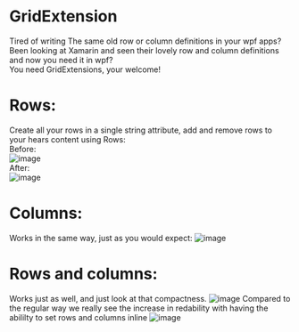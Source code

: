 # GridExtension
Tired of writing The same old row or column definitions in your wpf apps?  
Been looking at Xamarin and seen their lovely row and column definitions and now you need it in wpf?  
You need GridExtensions, your welcome!

# Rows:
Create all your rows in a single string attribute, add and remove rows to your hears content using Rows:  
Before:  
![image](https://user-images.githubusercontent.com/1180191/112758972-43a96f80-8ff1-11eb-98e3-a6183eecb99c.png)  
After:  
![image](https://user-images.githubusercontent.com/1180191/113489218-372a8880-94c3-11eb-969e-792bf427a570.png)


# Columns:
Works in the same way, just as you would expect:
![image](https://user-images.githubusercontent.com/1180191/112761595-478ebf00-8ffc-11eb-9c82-c1694a3afe25.png)  

# Rows and columns:  
Works just as well, and just look at that compactness.
![image](https://user-images.githubusercontent.com/1180191/112761702-c552ca80-8ffc-11eb-8287-74446886e661.png) 
Compared to the regular way we really see the increase in redability with having the abililty to set rows and columns inline
![image](https://user-images.githubusercontent.com/1180191/112761839-617cd180-8ffd-11eb-825a-3c2dbf21c7c5.png)


